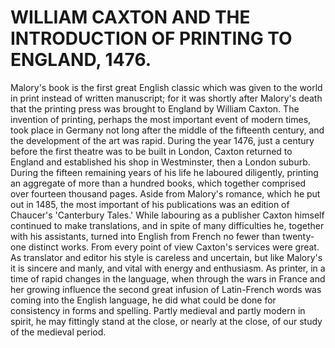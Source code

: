 WILLIAM CAXTON AND THE INTRODUCTION OF PRINTING TO ENGLAND, 1476.
=================================================================

Malory's book is the first great English classic which was given to the
world in print instead of written manuscript; for it was shortly after
Malory's death that the printing press was brought to England by William
Caxton. The invention of printing, perhaps the most important event of
modern times, took place in Germany not long after the middle of the
fifteenth century, and the development of the art was rapid. During the
year 1476, just a century before the first theatre was to be built in
London, Caxton returned to England and established his shop in
Westminster, then a London suburb. During the fifteen remaining years of
his life he laboured diligently, printing an aggregate of more than a
hundred books, which together comprised over fourteen thousand pages.
Aside from Malory's romance, which he put out in 1485, the most
important of his publications was an edition of Chaucer's 'Canterbury
Tales.' While labouring as a publisher Caxton himself continued to make
translations, and in spite of many difficulties he, together with his
assistants, turned into English from French no fewer than twenty-one
distinct works. From every point of view Caxton's services were great.
As translator and editor his style is careless and uncertain, but like
Malory's it is sincere and manly, and vital with energy and enthusiasm.
As printer, in a time of rapid changes in the language, when through the
wars in France and her growing influence the second great infusion of
Latin-French words was coming into the English language, he did what
could be done for consistency in forms and spelling. Partly medieval and
partly modern in spirit, he may fittingly stand at the close, or nearly
at the close, of our study of the medieval period.


